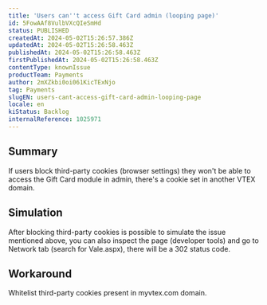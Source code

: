 ```yaml
---
title: 'Users can''t access Gift Card admin (looping page)'
id: 5FowAAf8VulbVXcQIeSmHd
status: PUBLISHED
createdAt: 2024-05-02T15:26:57.386Z
updatedAt: 2024-05-02T15:26:58.463Z
publishedAt: 2024-05-02T15:26:58.463Z
firstPublishedAt: 2024-05-02T15:26:58.463Z
contentType: knownIssue
productTeam: Payments
author: 2mXZkbi0oi061KicTExNjo
tag: Payments
slugEN: users-cant-access-gift-card-admin-looping-page
locale: en
kiStatus: Backlog
internalReference: 1025971
---
```


## Summary


If users block third-party cookies (browser settings) they won't be able to access the Gift Card module in admin, there's a cookie set in another VTEX domain.


##

## Simulation


After blocking third-party cookies is possible to simulate the issue mentioned above, you can also inspect the page (developer tools) and go to Network tab (search for Vale.aspx), there will be a 302 status code.


##

## Workaround


Whitelist third-party cookies present in myvtex.com domain.




